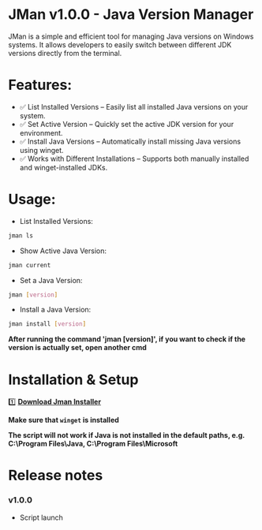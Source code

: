 # JMan v1.0.0 - Java Version Manager
JMan is a simple and efficient tool for managing Java versions on Windows systems. It allows developers to easily switch between different JDK versions directly from the terminal.

# Features:
- ✅ List Installed Versions – Easily list all installed Java versions on your system.
- ✅ Set Active Version – Quickly set the active JDK version for your environment.
- ✅ Install Java Versions – Automatically install missing Java versions using winget.
- ✅ Works with Different Installations – Supports both manually installed and winget-installed JDKs.

# Usage:
- List Installed Versions:
```bash
jman ls
```

- Show Active Java Version:
```bash
jman current
```
- Set a Java Version:
```bash
jman [version]
```

- Install a Java Version:
```bash
jman install [version]
```

**After running the command 'jman [version]', if you want to check if the version is actually set, open another cmd**

# Installation & Setup
1️⃣ **[Download Jman Installer](https://github.com/KaykyMorais1/jman/releases/download/v1.0.0/jmanInstaller.exe)**

**Make sure that `winget` is installed**

**The script will not work if Java is not installed in the default paths, e.g. C:\Program Files\Java, C:\Program Files\Microsoft**

# Release notes

### v1.0.0
- Script launch
